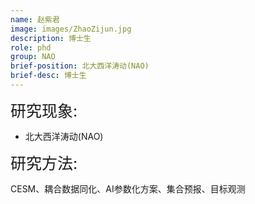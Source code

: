 ```yaml
---
name: 赵紫君
image: images/ZhaoZijun.jpg
description: 博士生
role: phd
group: NAO
brief-position: 北大西洋涛动(NAO)
brief-desc: 博士生
---
```


<span style="font-size: 25px;">研究现象:
* 北大西洋涛动(NAO)

<span style="font-size: 25px;">研究方法: 

CESM、耦合数据同化、AI参数化方案、集合预报、目标观测